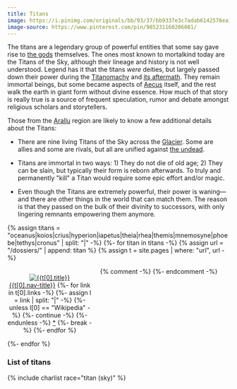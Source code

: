 ```yaml
---
title: Titans
image: https://i.pinimg.com/originals/bb/93/37/bb9337e3c7adab6142576ea18352f559.png
image-source: https://www.pinterest.com/pin/985231160206081/
---
```


The titans are a legendary group of powerful entities that some say gave rise to [the gods](eternals) themselves. The ones most known to mortalkind today are the Titans of the Sky, although their lineage and history is not well understood. Legend has it that the titans *were* deities, but largely passed down their power during the [Titanomachy](../events/titanomachy) and [its aftermath](../events/age-02). They remain immortal beings, but some became aspects of [Aecus](../locales/aecus) itself, and the rest walk the earth in giant form without divine essence. How much of that story is really true is a source of frequent speculation, rumor and debate amongst religious scholars and storytellers.

Those from the [Arallu](../locales/arallu) region are likely to know a few additional details about the Titans:

* There are nine living Titans of the Sky across the [Glacier](../locales/glacier). Some are allies and some are rivals, but all are unified against [the undead](../creatures/undead).

* Titans are immortal in two ways: 1) They do not die of old age; 2) They can be slain, but typically their form is reborn afterwards. To truly and permanently "kill" a Titan would require some epic effort and/or magic.

* Even though the Titans are extremely powerful, their power is waning&mdash;and there are other things in the world that can match them. The reason is that they passed on the bulk of their divinity to successors, with only lingering remnants empowering them anymore.

{% assign titans = "oceanus|koios|crius|hyperion|iapetus|theia|rhea|themis|mnemosyne|phoebe|tethys|cronus" | split: "|" -%}
{%- for titan in titans -%}
{% assign url = "/dossiers/" | append: titan %}
{% assign t = site.pages | where: "url", url -%}
<div style="display: inline-block; max-width: 192px; padding-right: 1em; text-align: center; vertical-align: top"><p>
  <a href="{{site.baseurl}}{{t[0].url}}"><img src="{{t[0].image}}" title="{{t[0].title}}" alt="{{t[0].title}}" style="max-height: 192px" /><br />{{t[0].nav-title}}</a>
{%- for link in t[0].links -%}
  {%- assign l = link | split: "|" -%}
  {%- unless l[0] == "Wikipedia" -%} {%- continue -%} {%- endunless -%}
  <a href="{{l[1]}}">*</a>
  {%- break -%}
{%- endfor %}
</p></div>
{% comment -%} {%- endcomment -%}
{%- endfor %}

### List of titans

{% include charlist race="titan (sky)" %}
